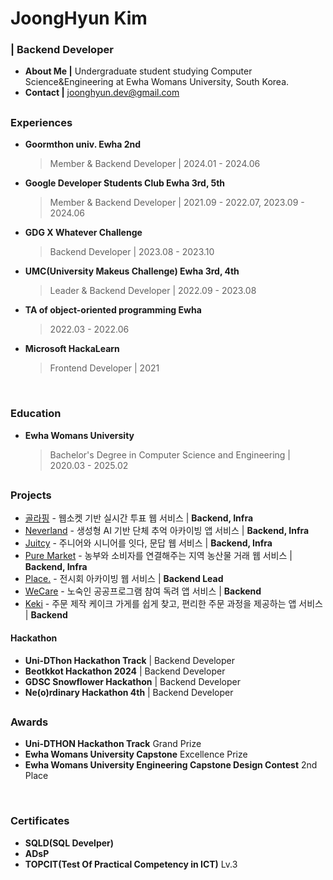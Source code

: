# JoongHyun Kim
### | Backend Developer
- **About Me |** Undergraduate student studying Computer Science&Engineering at Ewha Womans University, South Korea. 
- **Contact |** joonghyun.dev@gmail.com

##

### Experiences
- **Goormthon univ. Ewha 2nd** 

  > Member & Backend Developer | 2024.01 - 2024.06 

- **Google Developer Students Club Ewha 3rd, 5th**

  > Member & Backend Developer | 2021.09 - 2022.07, 2023.09 - 2024.06

- **GDG X Whatever Challenge**
  
  > Backend Developer | 2023.08 - 2023.10

- **UMC(University Makeus Challenge) Ewha 3rd, 4th**

  > Leader & Backend Developer | 2022.09 - 2023.08
  
- **TA of object-oriented programming Ewha**

  > 2022.03 - 2022.06

- **Microsoft HackaLearn**

  > Frontend Developer | 2021

<br/>

### Education
- **Ewha Womans University**

  > Bachelor's Degree in Computer Science and Engineering | 2020.03 - 2025.02

##

### Projects
- [골라핑](https://github.com/Goose-sDream/golaping-server) - 웹소켓 기반 실시간 투표 웹 서비스 | **Backend, Infra**
- [Neverland](https://github.com/lemonssoju/neverland-server) - 생성형 AI 기반 단체 추억 아카이빙 앱 서비스 | **Backend, Infra**
- [Juitcy](https://github.com/whatever-mentoring/juitcy-server) - 주니어와 시니어를 잇다, 문답 웹 서비스 | **Backend, Infra**
- [Pure Market](https://github.com/kko-bugi/pure-market-server) - 농부와 소비자를 연결해주는 지역 농산물 거래 웹 서비스 | **Backend, Infra**
- [Place.](https://github.com/PLACE-4th-UMC/PLACE-server) - 전시회 아카이빙 웹 서비스 | **Backend Lead**
- [WeCare](https://github.com/team-Ollie/wecare-server) - 노숙인 공공프로그램 참여 독려 앱 서비스 | **Backend**
- [Keki](https://github.com/Kek-i/KEKI_Server) - 주문 제작 케이크 가게를 쉽게 찾고, 편리한 주문 과정을 제공하는 앱 서비스 | **Backend**

#### Hackathon
- **Uni-DThon Hackathon Track** | Backend Developer
- **Beotkkot Hackathon 2024** | Backend Developer
- **GDSC Snowflower Hackathon** | Backend Developer
- **Ne(o)rdinary Hackathon 4th** | Backend Developer 

##

### Awards
- **Uni-DTHON Hackathon Track** Grand Prize 
- **Ewha Womans University Capstone** Excellence Prize 
- **Ewha Womans University Engineering Capstone Design Contest** 2nd Place

<br/>

### Certificates
- **SQLD(SQL Develper)**
- **ADsP**
- **TOPCIT(Test Of Practical Competency in ICT)** Lv.3
